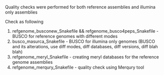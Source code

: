 Quality checks were performed for both reference assemblies and illumina only assemblies

Check as following
1) refgenome_busconew_Snakefile && refgenome_busco4peps_Snakefile - BUSCO for reference genomes with different modes
2) busco_masurca_Snakefile - BUSCO for illumina only genomes (BUSCO and its alterations, use diff modes, diff databases, diff versions, diff blah blah)
3) refgenome_meryl_Snakefile - creating meryl databases for the reference genome assemblies
4) refgenome_merqury_Snakefile - quality check using Merqury tool 

